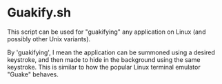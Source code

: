 Guakify.sh
==========

This script can be used for "guakifying" any application on Linux (and possibly other Unix variants).

By 'guakifying', I mean the application can be summoned using a desired keystroke, and then made to hide in the background using the same keystroke. This is similar to how the popular Linux terminal emulator "Guake" behaves. 
